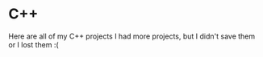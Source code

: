 # C++
Here are all of my C++ projects
I had more projects, but I didn't save them or I lost them :(
